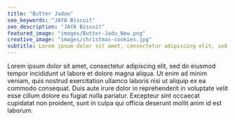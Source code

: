 ```yaml
---
title: "Butter Jadoo"
seo_keywords: "JAYA Biscuit"
seo_description: "JAYA Biscuit"
featured_image: "images/Butter-Jadu_New.png"
creative_image: "images/christmas-cookies.jpg"
subtitle: Lorem ipsum dolor sit amet, consectetur adipiscing elit, sed do eiusmod tempor .
---
```


Lorem ipsum dolor sit amet, consectetur adipiscing elit, sed do eiusmod tempor incididunt ut labore et dolore magna aliqua. Ut enim ad minim veniam, quis nostrud exercitation ullamco laboris nisi ut aliquip ex ea commodo consequat. Duis aute irure dolor in reprehenderit in voluptate velit esse cillum dolore eu fugiat nulla pariatur. Excepteur sint occaecat cupidatat non proident, sunt in culpa qui officia deserunt mollit anim id est laborum.